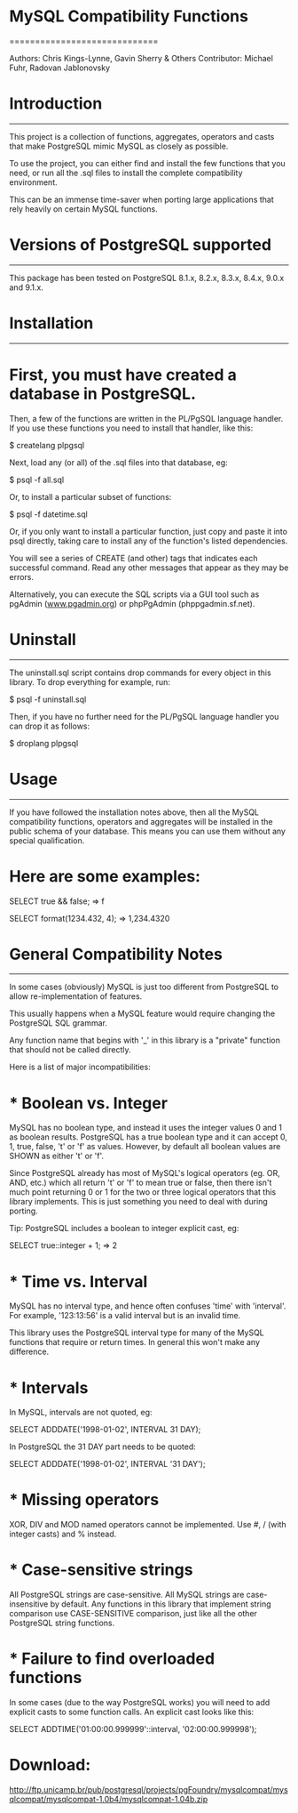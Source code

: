 # MySQL Compatibility Functions
=============================

Authors: Chris Kings-Lynne, Gavin Sherry & Others
Contributor: Michael Fuhr, Radovan Jablonovsky

# Introduction
------------

This project is a collection of functions, aggregates,
operators and casts that make PostgreSQL mimic MySQL as
closely as possible.

To use the project, you can either find and install the
few functions that you need, or run all the .sql files
to install the complete compatibility environment.

This can be an immense time-saver when porting large applications
that rely heavily on certain MySQL functions.

# Versions of PostgreSQL supported
--------------------------------

This package has been tested on PostgreSQL 8.1.x, 8.2.x, 8.3.x, 8.4.x, 9.0.x and 9.1.x.

# Installation
------------

# First, you must have created a database in PostgreSQL.

Then, a few of the functions are written in the PL/PgSQL
language handler.  If you use these functions you need
to install that handler, like this:

  $ createlang plpgsql <dbname>

Next, load any (or all) of the .sql files into that 
database, eg:
 
  $ psql -f all.sql <dbname>

Or, to install a particular subset of functions:

  $ psql -f datetime.sql <dbname>

Or, if you only want to install a particular function, just
copy and paste it into psql directly, taking care to install any
of the function's listed dependencies.

You will see a series of CREATE (and other) tags
that indicates each successful command.  Read any
other messages that appear as they may be errors.

Alternatively, you can execute the SQL scripts via
a GUI tool such as pgAdmin (www.pgadmin.org) or
phpPgAdmin (phppgadmin.sf.net). 

# Uninstall
---------

The uninstall.sql script contains drop commands for every object
in this library.  To drop everything for example, run:

  $ psql -f uninstall.sql <dbname>

Then, if you have no further need for the PL/PgSQL language handler
you can drop it as follows:

  $ droplang plpgsql <dbname>

# Usage
-----

If you have followed the installation notes above, then
all the MySQL compatibility functions, operators and
aggregates will be installed in the public schema of your
database.  This means you can use them without any special
qualification.

# Here are some examples:

SELECT true && false;
=> f

SELECT format(1234.432, 4);
=> 1,234.4320

# General Compatibility Notes
---------------------------

In some cases (obviously) MySQL is just too different
from PostgreSQL to allow re-implementation of features.

This usually happens when a MySQL feature would require
changing the PostgreSQL SQL grammar.

Any function name that begins with '_' in this library
is a "private" function that should not be called directly.

Here is a list of major incompatibilities:

# * Boolean vs. Integer

MySQL has no boolean type, and instead it uses the integer
values 0 and 1 as boolean results.  PostgreSQL has a true
boolean type and it can accept 0, 1, true, false, 't' or 'f'
as values.  However, by default all boolean values are SHOWN
as either 't' or 'f'.

Since PostgreSQL already has most of MySQL's logical operators
(eg. OR, AND, etc.) which all return 't' or 'f' to mean true or
false, then there isn't much point returning 0 or 1 for the
two or three logical operators that this library implements.
This is just something you need to deal with during porting.

Tip: PostgreSQL includes a boolean to integer explicit cast, eg:

SELECT true::integer + 1;
=> 2

# * Time vs. Interval

MySQL has no interval type, and hence often confuses 'time'
with 'interval'.  For example, '123:13:56' is a valid interval
but is an invalid time.

This library uses the PostgreSQL interval type for many of the
MySQL functions that require or return times.  In general
this won't make any difference.

# * Intervals

In MySQL, intervals are not quoted, eg:

  SELECT ADDDATE('1998-01-02', INTERVAL 31 DAY);

In PostgreSQL the 31 DAY part needs to be quoted:

  SELECT ADDDATE('1998-01-02', INTERVAL '31 DAY');

# * Missing operators

XOR, DIV and MOD named operators cannot be implemented.  Use
#, / (with integer casts) and % instead.

# * Case-sensitive strings

All PostgreSQL strings are case-sensitive.  All MySQL strings are
case-insensitive by default.  Any functions in this library that
implement string comparison use CASE-SENSITIVE comparison, just
like all the other PostgreSQL string functions.

# * Failure to find overloaded functions

In some cases (due to the way PostgreSQL works) you will need
to add explicit casts to some function calls.  An explicit cast
looks like this:

  SELECT ADDTIME('01:00:00.999999'::interval, '02:00:00.999998');

# Download:

http://ftp.unicamp.br/pub/postgresql/projects/pgFoundry/mysqlcompat/mysqlcompat/mysqlcompat-1.0b4/mysqlcompat-1.04b.zip